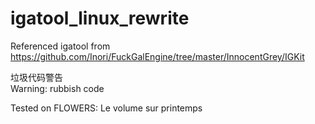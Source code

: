 # igatool_linux_rewrite
Referenced igatool from https://github.com/Inori/FuckGalEngine/tree/master/InnocentGrey/IGKit

垃圾代码警告  
Warning: rubbish code

Tested on FLOWERS: Le volume sur printemps  
